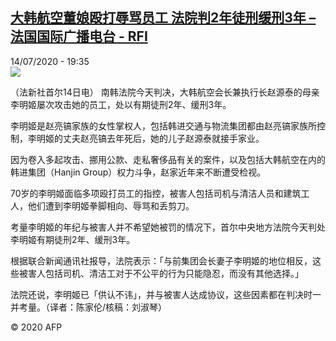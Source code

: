 <!--1594752987000-->
[大韩航空董娘殴打辱骂员工  法院判2年徒刑缓刑3年 – 法国国际广播电台 - RFI](http://www.rfi.fr//cn/contenu/20200714-%E5%A4%A7%E9%9F%A9%E8%88%AA%E7%A9%BA%E8%91%A3%E5%A8%98%E6%AE%B4%E6%89%93%E8%BE%B1%E9%AA%82%E5%91%98%E5%B7%A5-%E6%B3%95%E9%99%A2%E5%88%A42%E5%B9%B4%E5%BE%92%E5%88%91%E7%BC%93%E5%88%913%E5%B9%B4)
------

<div>14/07/2020 - 19:35</div><img src="https://s.rfi.fr/media/display/d22cbd74-c5fe-11ea-a20e-005056a98db9/w:310/p:16x9/int0003b.200715013503.jpg"><div class="t-content__body u-clearfix"><div class="m-interstitial"></div><p>（法新社首尔14日电）    南韩法院今天判决，大韩航空会长兼执行长赵源泰的母亲李明姬屡次攻击她的员工，处以有期徒刑2年、缓刑3年。</p><p>    李明姬是赵亮镐家族的女性掌权人，包括韩进交通与物流集团都由赵亮镐家族所控制，李明姬的丈夫赵亮镐去年死后，她的儿子赵源泰就接手家业。</p><p>    因为卷入多起攻击、挪用公款、走私奢侈品有关的案件，以及包括大韩航空在内的韩进集团（Hanjin Group）权力斗争，赵家近年来不断遭受检视。</p><p>    70岁的李明姬面临多项殴打员工的指控，被害人包括司机与清洁人员和建筑工人，他们遭到李明姬拳脚相向、辱骂和丢剪刀。</p><p>    考量李明姬的年纪与被害人并不希望她被罚的情况下，首尔中央地方法院今天判处李明姬有期徒刑2年、缓刑3年。</p><p>    根据联合新闻通讯社报导，法院表示：「与前集团会长妻子李明姬的地位相反，这些被害人包括司机、清洁工对于不公平的行为只能隐忍，而没有其他选择。」</p><p>    法院还说，李明姬已「供认不讳」，并与被害人达成协议，这些因素都在判决时一并考量。（译者：陈家伦/核稿：刘淑琴）</p><p class="t-copyright">© 2020 AFP</p>        </div>
